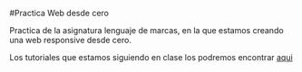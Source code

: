#Practica Web desde cero

Practica de la asignatura lenguaje de marcas, en la que estamos creando una web responsive desde cero.

Los tutoriales que estamos siguiendo en clase los podremos encontrar [aqui](https://www.youtube.com/playlist?list=PL_Wdx4nuuZgqU0Gyj_oPRpDm3UsZ-0xHw)